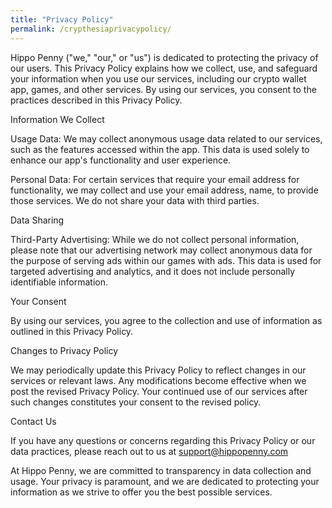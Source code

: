 ```yaml
---
title: "Privacy Policy"
permalink: /crypthesiaprivacypolicy/
---
```


Hippo Penny ("we," "our," or "us") is dedicated to protecting the privacy of our users. This Privacy Policy explains how we collect, use, and safeguard your information when you use our services, including our crypto wallet app, games, and other services. By using our services, you consent to the practices described in this Privacy Policy.

Information We Collect

Usage Data: We may collect anonymous usage data related to our services, such as the features accessed within the app. This data is used solely to enhance our app's functionality and user experience.

Personal Data: For certain services that require your email address for functionality, we may collect and use your email address, name, to provide those services. We do not share your data with third parties.

Data Sharing

Third-Party Advertising: While we do not collect personal information, please note that our advertising network may collect anonymous data for the purpose of serving ads within our games with ads. This data is used for targeted advertising and analytics, and it does not include personally identifiable information.

Your Consent

By using our services, you agree to the collection and use of information as outlined in this Privacy Policy. 

Changes to Privacy Policy

We may periodically update this Privacy Policy to reflect changes in our services or relevant laws. Any modifications become effective when we post the revised Privacy Policy. Your continued use of our services after such changes constitutes your consent to the revised policy.

Contact Us

If you have any questions or concerns regarding this Privacy Policy or our data practices, please reach out to us at support@hippopenny.com

At Hippo Penny, we are committed to transparency in data collection and usage. Your privacy is paramount, and we are dedicated to protecting your information as we strive to offer you the best possible services.


